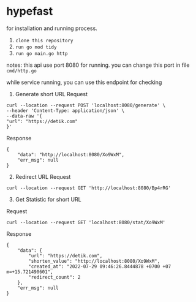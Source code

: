 
# hypefast

  

for installation and running process.

1.  `clone this repository`
2.  `run go mod tidy`
3.  `run go main.go http`

notes: this api use port 8080 for running. you can change this port in file ```cmd/http.go```

while service running, you can use this endpoint for checking
1. Generate short URL
Request
```
curl --location --request POST 'localhost:8080/generate' \
--header 'Content-Type: application/json' \
--data-raw '{
"url": "https://detik.com"
}'
```    
Response
```
{
	"data": "http://localhost:8080/Xo9WxM",
	"err_msg": null
}
```  

2. Redirect URL
Request
```
curl --location --request GET 'http://localhost:8080/Bp4rRG'
```
3. Get Statistic for short URL

Request
```
curl --location --request GET 'localhost:8080/stat/Xo9WxM'
```
Response
```
{
	"data": {
		"url": "https://detik.com",
		"shorten_value": "http://localhost:8080/Xo9WxM",
		"created_at": "2022-07-29 09:46:26.8444878 +0700 +07 m=+15.721490601",
		"redirect_count": 2
	},
	"err_msg": null
}
```
